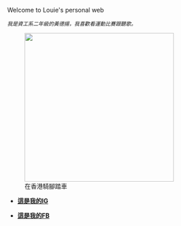 Welcome to Louie's personal web
<!-- wp:htmlcode -->
<pre class=&quot;wp-block-code&quot;><code><cite>我是資工系二年級的黃德揚，我喜歡看運動比賽跟聽歌。</cite></code></pre>
<!-- /wp:htmlcode -->

<!-- wp:image {"id":22,"width":"344px","height":"auto","sizeSlug":"large","linkDestination":"none","style":{"color":[]},"className":"is-style-default"} -->
<figure class="wp-block-image size-large is-resized is-style-default"><img src="https://louiewty8.files.wordpress.com/2023/10/10378966_530284213674718_4899658102829077136_n.jpg?w=468" alt="" class="wp-image-22" style="width:344px;height:auto" /><figcaption class="wp-element-caption">在香港騎腳踏車</figcaption></figure>
<!-- /wp:image -->

<!-- wp:list -->
<ul><!-- wp:list-item -->
<li><a rel="noreferrer noopener" href="https://www.instagram.com/louiewty/" target="_blank"><strong>這是我的IG</strong></a></li>
<!-- /wp:list-item --></ul>
<!-- /wp:list -->

<!-- wp:list -->
<ul><!-- wp:list-item -->
<li><strong><a rel="noreferrer noopener" href="https://www.facebook.com/Louiewty/" target="_blank">這是我的FB</a></strong></li>
<!-- /wp:list-item --></ul>
<!-- /wp:list -->
